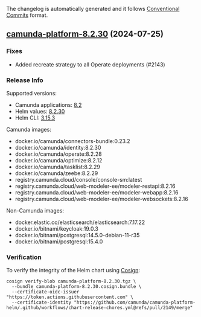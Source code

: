 The changelog is automatically generated and it follows [Conventional Commits](https://www.conventionalcommits.org/en/v1.0.0/) format.

## [camunda-platform-8.2.30](https://github.com/camunda/camunda-platform-helm/releases/tag/camunda-platform-8.2.30) (2024-07-25)

### Fixes

- Added recreate strategy to all Operate deployments (#2143)

<!-- generated by git-cliff -->
### Release Info

Supported versions:

- Camunda applications: [8.2](https://github.com/camunda/camunda-platform/releases?q=tag%3A8.2&expanded=true)
- Helm values: [8.2.30](https://artifacthub.io/packages/helm/camunda/camunda-platform/8.2.30#parameters)
- Helm CLI: [3.15.3](https://github.com/helm/helm/releases/tag/v3.15.3)

Camunda images:

- docker.io/camunda/connectors-bundle:0.23.2
- docker.io/camunda/identity:8.2.30
- docker.io/camunda/operate:8.2.28
- docker.io/camunda/optimize:8.2.12
- docker.io/camunda/tasklist:8.2.29
- docker.io/camunda/zeebe:8.2.29
- registry.camunda.cloud/console/console-sm:latest
- registry.camunda.cloud/web-modeler-ee/modeler-restapi:8.2.16
- registry.camunda.cloud/web-modeler-ee/modeler-webapp:8.2.16
- registry.camunda.cloud/web-modeler-ee/modeler-websockets:8.2.16

Non-Camunda images:

- docker.elastic.co/elasticsearch/elasticsearch:7.17.22
- docker.io/bitnami/keycloak:19.0.3
- docker.io/bitnami/postgresql:14.5.0-debian-11-r35
- docker.io/bitnami/postgresql:15.4.0

### Verification

To verify the integrity of the Helm chart using [Cosign](https://docs.sigstore.dev/signing/quickstart/):

```shell
cosign verify-blob camunda-platform-8.2.30.tgz \
  --bundle camunda-platform-8.2.30.cosign.bundle \
  --certificate-oidc-issuer "https://token.actions.githubusercontent.com" \
  --certificate-identity "https://github.com/camunda/camunda-platform-helm/.github/workflows/chart-release-chores.yml@refs/pull/2149/merge"
```
